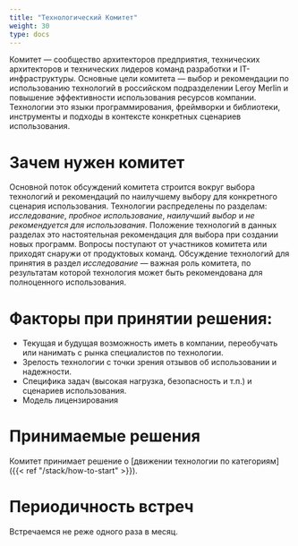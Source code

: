 ```yaml
---
title: "Технологический Комитет"
weight: 30
type: docs
---
```


Комитет — сообщество архитекторов предприятия, технических архитекторов и технических лидеров команд разработки и IT-инфраструктуры. Основные цели комитета — выбор и рекомендации по использованию технологий в российском подразделении Leroy Merlin и повышение эффективности использования ресурсов компании. Технологии это языки программирования, фреймворки и библиотеки, инструменты и подходы в контексте конкретных сценариев использования.

# Зачем нужен комитет
Основной поток обсуждений комитета строится вокруг выбора технологий и рекомендаций по наилучшему выбору для конкретного сценария использования. Технологии распределены по разделам: *исследование*, *пробное использование*, *наилучший выбор* и *не рекомендуется для использования*. Положение технологий в данных разделах это настоятельная рекомендация для выбора при создании новых программ. Вопросы поступают от участников комитета или приходят снаружи от продуктовых команд. Обсуждение технологий для принятия в раздел *исследование* — важная роль комитета, по результатам которой технология может быть рекомендована для полноценного использования.

# Факторы при принятии решения:
* Текущая и будущая возможность иметь в компании, переобучать или нанимать с рынка специалистов по технологии.
* Зрелость технологии с точки зрения отзывов об использовании и надежности.
* Специфика задач (высокая нагрузка, безопасность и т.п.) и сценариев использования.
* Модель лицензирования

# Принимаемые решения
Комитет принимает решение о [движении технологии по категориям]({{< ref "/stack/how-to-start" >}}).

# Периодичность встреч
Встречаемся не реже одного раза в месяц.
